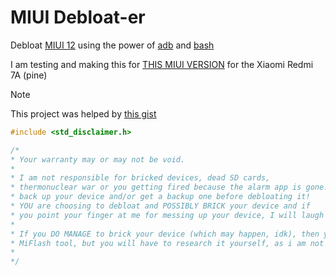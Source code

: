 # MIUI Debloat-er
Debloat [MIUI 12](https://en.miui.com/v12_5) using the power of [adb](https://developer.android.com/tools/adb) and [bash](https://en.wikipedia.org/wiki/Bash_(Unix_shell))

I am testing and making this for [THIS MIUI VERSION](https://xiaomifirmwareupdater.com/miui/pine/stable/V12.5.3.0.QCMEUXM/) for the Xiaomi Redmi 7A (pine)

> [!NOTE]
> This project was helped by [this gist](https://gist.github.com/Biswa96/81fe477079fa5279f7cfd7b98d5519c7)

```CPP
#include <std_disclaimer.h>

/*
* Your warranty may or may not be void.
*
* I am not responsible for bricked devices, dead SD cards,
* thermonuclear war or you getting fired because the alarm app is gone. Please
* back up your device and/or get a backup one before debloating it!
* YOU are choosing to debloat and POSSIBLY BRICK your device and if
* you point your finger at me for messing up your device, I will laugh at you.
*
* If you DO MANAGE to brick your device (which may happen, idk), then you can reflash it using the (probably unofficial)
* MiFlash tool, but you will have to research it yourself, as i am not going to document it just yet.
*
*/
```
